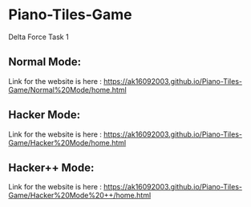 # Piano-Tiles-Game
Delta Force Task 1

## Normal Mode:
Link for the website is here : https://ak16092003.github.io/Piano-Tiles-Game/Normal%20Mode/home.html

## Hacker Mode:
Link for the website is here : https://ak16092003.github.io/Piano-Tiles-Game/Hacker%20Mode/home.html

## Hacker++ Mode:
Link for the website is here : https://ak16092003.github.io/Piano-Tiles-Game/Hacker%20Mode%20++/home.html
